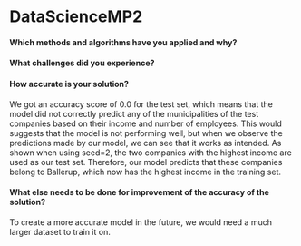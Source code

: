 # DataScienceMP2

#### Which methods and algorithms have you applied and why?

#### What challenges did you experience?

#### How accurate is your solution?

We got an accuracy score of 0.0 for the test set, which means that the model did not correctly predict any of the municipalities of the test companies based on their income and number of employees. This would suggests that the model is not performing well, but when we observe the predictions made by our model, we can see that it works as intended. As shown when using seed=2, the two companies with the highest income are used as our test set. Therefore, our model predicts that these companies belong to Ballerup, which now has the highest income in the training set.

#### What else needs to be done for improvement of the accuracy of the solution?

To create a more accurate model in the future, we would need a much larger dataset to train it on.
